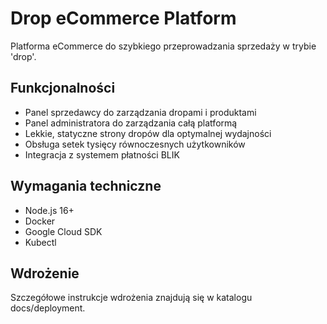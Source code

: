 # Drop eCommerce Platform

Platforma eCommerce do szybkiego przeprowadzania sprzedaży w trybie 'drop'.

## Funkcjonalności

- Panel sprzedawcy do zarządzania dropami i produktami
- Panel administratora do zarządzania całą platformą
- Lekkie, statyczne strony dropów dla optymalnej wydajności
- Obsługa setek tysięcy równoczesnych użytkowników
- Integracja z systemem płatności BLIK

## Wymagania techniczne

- Node.js 16+
- Docker
- Google Cloud SDK
- Kubectl

## Wdrożenie

Szczegółowe instrukcje wdrożenia znajdują się w katalogu docs/deployment.

